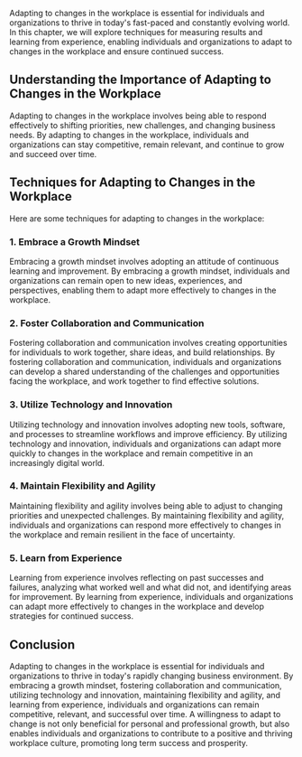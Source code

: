 
Adapting to changes in the workplace is essential for individuals and organizations to thrive in today's fast-paced and constantly evolving world. In this chapter, we will explore techniques for measuring results and learning from experience, enabling individuals and organizations to adapt to changes in the workplace and ensure continued success.

## Understanding the Importance of Adapting to Changes in the Workplace

Adapting to changes in the workplace involves being able to respond effectively to shifting priorities, new challenges, and changing business needs. By adapting to changes in the workplace, individuals and organizations can stay competitive, remain relevant, and continue to grow and succeed over time.

## Techniques for Adapting to Changes in the Workplace

Here are some techniques for adapting to changes in the workplace:

### 1\. Embrace a Growth Mindset

Embracing a growth mindset involves adopting an attitude of continuous learning and improvement. By embracing a growth mindset, individuals and organizations can remain open to new ideas, experiences, and perspectives, enabling them to adapt more effectively to changes in the workplace.

### 2\. Foster Collaboration and Communication

Fostering collaboration and communication involves creating opportunities for individuals to work together, share ideas, and build relationships. By fostering collaboration and communication, individuals and organizations can develop a shared understanding of the challenges and opportunities facing the workplace, and work together to find effective solutions.

### 3\. Utilize Technology and Innovation

Utilizing technology and innovation involves adopting new tools, software, and processes to streamline workflows and improve efficiency. By utilizing technology and innovation, individuals and organizations can adapt more quickly to changes in the workplace and remain competitive in an increasingly digital world.

### 4\. Maintain Flexibility and Agility

Maintaining flexibility and agility involves being able to adjust to changing priorities and unexpected challenges. By maintaining flexibility and agility, individuals and organizations can respond more effectively to changes in the workplace and remain resilient in the face of uncertainty.

### 5\. Learn from Experience

Learning from experience involves reflecting on past successes and failures, analyzing what worked well and what did not, and identifying areas for improvement. By learning from experience, individuals and organizations can adapt more effectively to changes in the workplace and develop strategies for continued success.

## Conclusion

Adapting to changes in the workplace is essential for individuals and organizations to thrive in today's rapidly changing business environment. By embracing a growth mindset, fostering collaboration and communication, utilizing technology and innovation, maintaining flexibility and agility, and learning from experience, individuals and organizations can remain competitive, relevant, and successful over time. A willingness to adapt to change is not only beneficial for personal and professional growth, but also enables individuals and organizations to contribute to a positive and thriving workplace culture, promoting long term success and prosperity.
